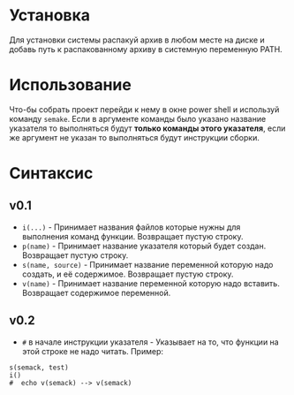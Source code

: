 # Установка

Для установки системы распакуй архив в любом месте на диске и добавь путь к распакованному архиву 
в системную переменную PATH.

# Использование

Что-бы собрать проект перейди к нему в окне power shell и используй команду ``semake``.
Если в аргументе команды было указано название указателя то выполняться будут **только команды этого 
указателя**, если же аргумент не указан то выполняться будут инструкции сборки.

# Синтаксис

## v0.1

* ``i(...)`` - Принимает названия файлов которые нужны для выполнения команд функции. Возвращает пустую строку.
* ``p(name)`` - Принимает название указателя который будет создан. Возвращает пустую строку.
* ``s(name, source)`` - Принимает название переменной которую надо создать, и её содержимое. Возвращает пустую строку.
* ``v(name)`` - Принимает название переменной которую надо вставить. Возвращает содержимое переменной.

## v0.2

* ``#`` в начале инструкции указателя - Указывает на то, что функции на этой строке не надо читать. Пример:
```
s(semack, test)
i()
#  echo v(semack) --> v(semack)
```
